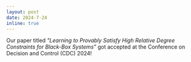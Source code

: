 ```yaml
---
layout: post
date: 2024-7-24
inline: true
---
```


Our paper titled _"Learning to Provably Satisfy High Relative Degree Constraints for Black-Box Systems”_ got accepted at the Conference on Decision and Control (CDC) 2024!